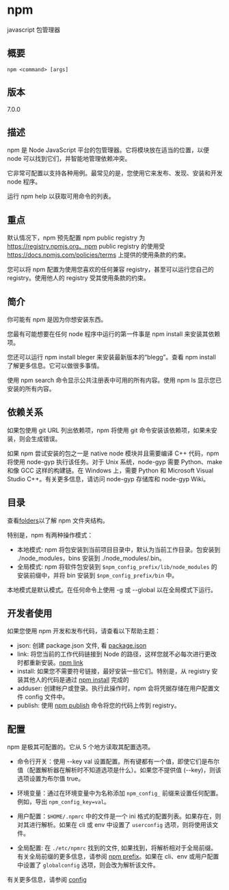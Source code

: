# npm
javascript 包管理器

## 概要
```
npm <command> [args]
```
## 版本
7.0.0

## 描述
npm 是 Node JavaScript 平台的包管理器。它将模块放在适当的位置，以便 node 可以找到它们，并智能地管理依赖冲突。

它非常可配置以支持各种用例。最常见的是，您使用它来发布、发现、安装和开发 node 程序。

运行 npm help 以获取可用命令的列表。

## 重点
默认情况下，npm 预先配置 npm public registry 为 https://registry.npmjs.org。npm public registry 的使用受 https://docs.npmjs.com/policies/terms 上提供的使用条款的约束。

您可以将 npm 配置为使用您喜欢的任何兼容 registry，甚至可以运行您自己的 registry。使用他人的 registry 受其使用条款的约束。

## 简介
你可能有 npm 是因为你想安装东西。

您最有可能想要在任何 node 程序中运行的第一件事是 npm install 来安装其依赖项。

您还可以运行 npm install bleger 来安装最新版本的“blegg”。查看 npm install 了解更多信息。它可以做很多事情。

使用 npm search 命令显示公共注册表中可用的所有内容。使用 npm ls 显示您已安装的所有内容。

## 依赖关系
如果包使用 git URL 列出依赖项，npm 将使用 git 命令安装该依赖项，如果未安装，则会生成错误。

如果 npm 尝试安装的包之一是 native node 模块并且需要编译 C++ 代码，npm 将使用 node-gyp 执行该任务。对于 Unix 系统，node-gyp 需要 Python、make 和像 GCC 这样的构建链。在 Windows 上，需要 Python 和 Microsoft Visual Studio C++。有关更多信息，请访问 node-gyp 存储库和 node-gyp Wiki。

## 目录
查看[folders](./folders.md)以了解 npm 文件夹结构。

特别是，npm 有两种操作模式：
- 本地模式: npm 将包安装到当前项目目录中，默认为当前工作目录。包安装到 ./node_modules，bins 安装到 ./node_modules/.bin。
- 全局模式: npm 将软件包安装到 `$npm_config_prefix/lib/node_modules` 的安装前缀中，并将 bin 安装到 `$npm_config_prefix/bin` 中。

本地模式是默认模式。在任何命令上使用 -g 或 --global 以在全局模式下运行。

## 开发者使用
如果您使用 npm 开发和发布代码，请查看以下帮助主题：
- json: 创建 package.json 文件, 看 [package.json](./package.json)
- link: 将您当前的工作代码链接到 Node 的路径，这样您就不必每次进行更改时都重新安装。[npm link](./link.md)
- install: 如果您不需要符号链接，最好安装一些它们。特别是，从 registry 安装其他人的代码是通过 [npm install](./install.md) 完成的
- adduser: 创建帐户或登录。执行此操作时，npm 会将凭据存储在用户配置文件 config 文件中。
- publish: 使用 [npm publish](./publish.md) 命令将您的代码上传到 registry。

## 配置
npm 是极其可配置的。它从 5 个地方读取其配置选项。
- 命令行开关：使用 --key val 设置配置。所有键都有一个值，即使它们是布尔值（配置解析器在解析时不知道选项是什么）。如果您不提供值 (--key)，则该选项设置为布尔值 true。

- 环境变量：通过在环境变量中为名称添加 `npm_config_` 前缀来设置任何配置。例如，导出 `npm_config_key=val`。

- 用户配置：`$HOME/.npmrc` 中的文件是一个 ini 格式的配置列表。如果存在，则对其进行解析。如果在 cli 或 env 中设置了 `userconfig` 选项，则将使用该文件。

- 全局配置: 在 `./etc/npmrc` 找到的文件, 如果找到，将解析相对于全局前缀。有关全局前缀的更多信息，请参阅 [npm prefix]()。如果在 cli、env 或用户配置中设置了 `globalconfig` 选项，则会改为解析该文件。

有关更多信息，请参阅 [config](./config.md)